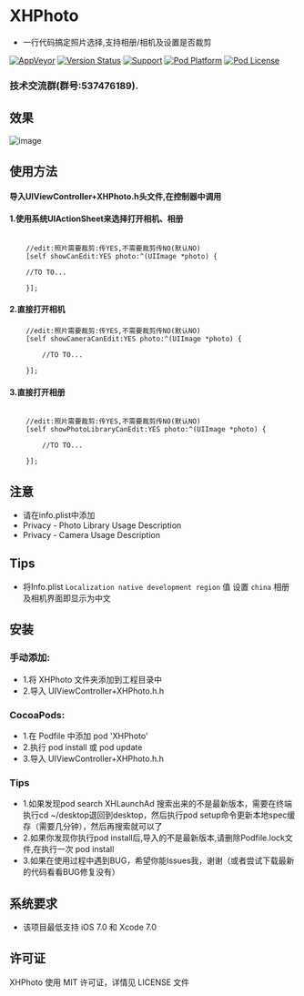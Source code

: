 # XHPhoto
* 一行代码搞定照片选择,支持相册/相机及设置是否裁剪

[![AppVeyor](https://img.shields.io/appveyor/ci/gruntjs/grunt.svg?maxAge=2592000)](https://github.com/CoderZhuXH/XHPhoto)
[![Version Status](https://img.shields.io/cocoapods/v/XHPhoto.svg?style=flat)](http://cocoadocs.org/docsets/XHPhoto)
[![Support](https://img.shields.io/badge/support-iOS%207%2B-brightgreen.svg)](https://github.com/CoderZhuXH/XHPhoto)
[![Pod Platform](https://img.shields.io/cocoapods/p/XHPhoto.svg?style=flat)](http://cocoadocs.org/docsets/XHPhoto/)
[![Pod License](https://img.shields.io/cocoapods/l/XHPhoto.svg?style=flat)](https://github.com/CoderZhuXH/XHPhoto/blob/master/LICENSE)


### 技术交流群(群号:537476189).

## 效果
![image](http://c.hiphotos.baidu.com/image/pic/item/4afbfbedab64034fa246e436a7c379310a551d72.jpg)
## 使用方法
#### 导入UIViewController+XHPhoto.h头文件,在控制器中调用

#### 1.使用系统UIActionSheet来选择打开相机、相册

```objc

    //edit:照片需要裁剪:传YES,不需要裁剪传NO(默认NO)
    [self showCanEdit:YES photo:^(UIImage *photo) {
        
    //TO TO...
        
    }];

```

#### 2.直接打开相机

```objc
    //edit:照片需要裁剪:传YES,不需要裁剪传NO(默认NO)
    [self showCameraCanEdit:YES photo:^(UIImage *photo) {
        
		//TO TO...
		
    }];

```

#### 3.直接打开相册

```objc

    //edit:照片需要裁剪:传YES,不需要裁剪传NO(默认NO)
    [self showPhotoLibraryCanEdit:YES photo:^(UIImage *photo) {
        
		//TO TO...
		
    }];

```
## 注意

*	请在info.plist中添加
*	Privacy - Photo Library Usage Description
*	Privacy - Camera Usage Description

## Tips
*  将Info.plist   `Localization native development region`  值 设置 `china`  相册及相机界面即显示为中文<br>

##  安装
### 手动添加:<br>
*   1.将 XHPhoto 文件夹添加到工程目录中<br>
*   2.导入 UIViewController+XHPhoto.h.h

### CocoaPods:<br>
*   1.在 Podfile 中添加 pod 'XHPhoto'<br>
*   2.执行 pod install 或 pod update<br>
*   3.导入 UIViewController+XHPhoto.h.h

### Tips
*   1.如果发现pod search XHLaunchAd 搜索出来的不是最新版本，需要在终端执行cd ~/desktop退回到desktop，然后执行pod setup命令更新本地spec缓存（需要几分钟），然后再搜索就可以了
*   2.如果你发现你执行pod install后,导入的不是最新版本,请删除Podfile.lock文件,在执行一次 pod install
*   3.如果在使用过程中遇到BUG，希望你能Issues我，谢谢（或者尝试下载最新的代码看看BUG修复没有）

##  系统要求
*   该项目最低支持 iOS 7.0 和 Xcode 7.0

##  许可证
XHPhoto 使用 MIT 许可证，详情见 LICENSE 文件